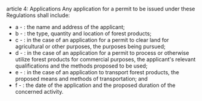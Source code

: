 article 4: Applications
Any application for a permit to be issued under these Regulations shall include:
<ul>
			<li>a - : the name and address of the applicant;<ul>
			</ul></li>			<li>b - : the type, quantity and location of forest products;<ul>
			</ul></li>			<li>c - : in the case of an application for a permit to clear land for agricultural or other purposes, the purposes being pursued;<ul>
			</ul></li>			<li>d - : in the case of an application for a permit to process or otherwise utilize forest products for commercial purposes, the applicant&#39;s relevant qualifications and the methods proposed to be used;<ul>
			</ul></li>			<li>e - : in the case of an application to transport forest products, the proposed means and methods of transportation; and<ul>
			</ul></li>			<li>f - : the date of the application and the proposed duration of the concerned activity.<ul>
			</ul></li></ul>